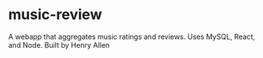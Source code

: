 # music-review

A webapp that aggregates music ratings and reviews. Uses MySQL, React, and Node. Built by Henry Allen

